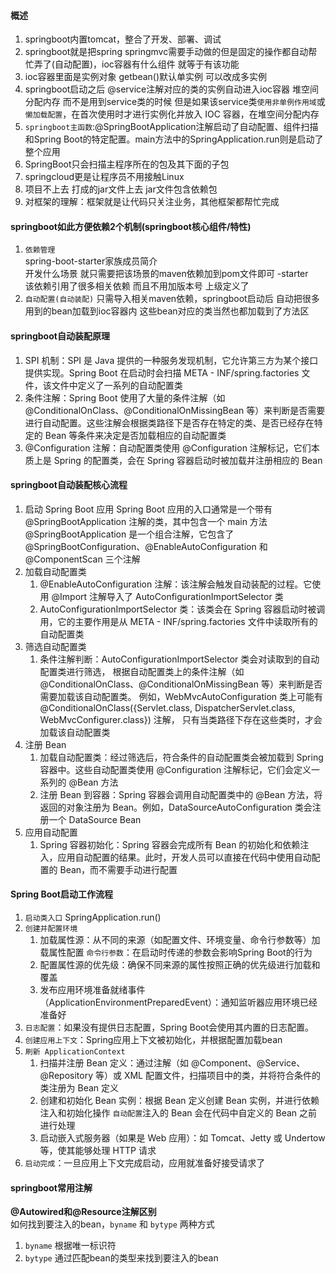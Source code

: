 #### 概述
1. springboot内置tomcat，整合了开发、部署、调试
2. springboot就是把spring springmvc需要手动做的但是固定的操作都自动帮忙弄了(自动配置)，ioc容器有什么组件 就等于有该功能
3. ioc容器里面是实例对象 getbean()默认单实例 可以改成多实例
4. springboot启动之后 @service注解对应的类的实例自动进入ioc容器 堆空间分配内存 而不是用到service类的时候
   但是如果该service类`使用非单例作用域`或`懒加载配置`，在首次使用时才进行实例化并放入 IOC 容器，在堆空间分配内存
5. `springboot主函数`:@SpringBootApplication注解启动了自动配置、组件扫描和Spring Boot的特定配置。main方法中的SpringApplication.run则是启动了整个应用
6. SpringBoot只会扫描主程序所在的包及其下面的子包
7. springcloud更是让程序员不用接触Linux  
8. 项目不上去 打成的jar文件上去 jar文件包含依赖包  
9. 对框架的理解：框架就是让代码只关注业务，其他框架都帮忙完成


#### springboot如此方便依赖2个机制(springboot核心组件/特性)
1. `依赖管理`  
   spring-boot-starter家族成员简介  
   开发什么场景 就只需要把该场景的maven依赖加到pom文件即可 -starter  
   该依赖引用了很多相关依赖 而且不用加版本号 上级定义了
2. `自动配置(自动装配)`
   只需导入相关maven依赖，springboot启动后 自动把很多用到的bean加载到ioc容器内 这些bean对应的类当然也都加载到了方法区


#### springboot自动装配原理
1. SPI 机制：SPI 是 Java 提供的一种服务发现机制，它允许第三方为某个接口提供实现。Spring Boot 在启动时会扫描 META - INF/spring.factories 文件，该文件中定义了一系列的自动配置类
2. 条件注解：Spring Boot 使用了大量的条件注解（如 @ConditionalOnClass、@ConditionalOnMissingBean 等）来判断是否需要进行自动配置。这些注解会根据类路径下是否存在特定的类、是否已经存在特定的 Bean 等条件来决定是否加载相应的自动配置类
3. @Configuration 注解：自动配置类使用 @Configuration 注解标记，它们本质上是 Spring 的配置类，会在 Spring 容器启动时被加载并注册相应的 Bean


#### springboot自动装配核心流程
1. 启动 Spring Boot 应用
   Spring Boot 应用的入口通常是一个带有 @SpringBootApplication 注解的类，其中包含一个 main 方法
   @SpringBootApplication 是一个组合注解，它包含了 @SpringBootConfiguration、@EnableAutoConfiguration 和 @ComponentScan 三个注解
2. 加载自动配置类
    1. @EnableAutoConfiguration 注解：该注解会触发自动装配的过程。它使用 @Import 注解导入了 AutoConfigurationImportSelector 类
    2. AutoConfigurationImportSelector 类：该类会在 Spring 容器启动时被调用，它的主要作用是从 META - INF/spring.factories 文件中读取所有的自动配置类
3. 筛选自动配置类
    1. 条件注解判断：AutoConfigurationImportSelector 类会对读取到的自动配置类进行筛选，
       根据自动配置类上的条件注解（如 @ConditionalOnClass、@ConditionalOnMissingBean 等）来判断是否需要加载该自动配置类。
       例如，WebMvcAutoConfiguration 类上可能有 @ConditionalOnClass({Servlet.class, DispatcherServlet.class, WebMvcConfigurer.class}) 注解，
       只有当类路径下存在这些类时，才会加载该自动配置类
4. 注册 Bean
    1. 加载自动配置类：经过筛选后，符合条件的自动配置类会被加载到 Spring 容器中。这些自动配置类使用 @Configuration 注解标记，它们会定义一系列的 @Bean 方法
    2. 注册 Bean 到容器：Spring 容器会调用自动配置类中的 @Bean 方法，将返回的对象注册为 Bean。例如，DataSourceAutoConfiguration 类会注册一个 DataSource Bean
5. 应用自动配置
    1. Spring 容器初始化：Spring 容器会完成所有 Bean 的初始化和依赖注入，应用自动配置的结果。此时，开发人员可以直接在代码中使用自动配置的 Bean，而不需要手动进行配置


#### Spring Boot启动工作流程
1. `启动类入口` SpringApplication.run()
2. `创建并配置环境`
    1. 加载属性源：从不同的来源（如配置文件、环境变量、命令行参数等）加载属性配置
       `命令行参数`：在启动时传递的参数会影响Spring Boot的行为
    2. 配置属性源的优先级：确保不同来源的属性按照正确的优先级进行加载和覆盖
    3. 发布应用环境准备就绪事件（ApplicationEnvironmentPreparedEvent）：通知监听器应用环境已经准备好
3. `日志配置`：如果没有提供日志配置，Spring Boot会使用其内置的日志配置。
4. `创建应用上下文`：Spring应用上下文被初始化，并根据配置加载bean
5. `刷新 ApplicationContext`
    1. 扫描并注册 Bean 定义：通过注解（如 @Component、@Service、@Repository 等）或 XML 配置文件，扫描项目中的类，并将符合条件的类注册为 Bean 定义
    2. 创建和初始化 Bean 实例：根据 Bean 定义创建 Bean 实例，并进行依赖注入和初始化操作
       `自动配置`注入的 Bean 会在代码中自定义的 Bean 之前进行处理
    3. 启动嵌入式服务器（如果是 Web 应用）：如 Tomcat、Jetty 或 Undertow 等，使其能够处理 HTTP 请求
6. `启动完成`：一旦应用上下文完成启动，应用就准备好接受请求了


#### springboot常用注解

**@Autowired和@Resource注解区别**  
如何找到要注入的bean，`byname` 和 `bytype` 两种方式
1. `byname` 根据唯一标识符
2. `bytype` 通过匹配bean的类型来找到要注入的bean
